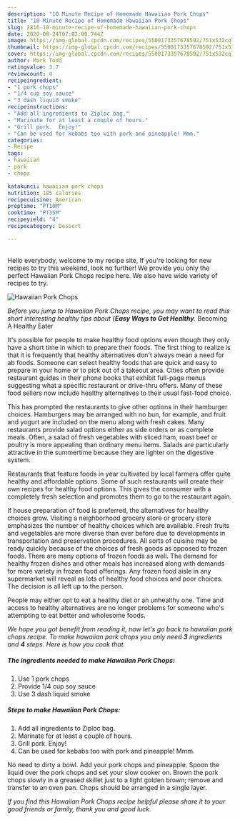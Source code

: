 ```yaml
---
description: "10 Minute Recipe of Homemade Hawaiian Pork Chops"
title: "10 Minute Recipe of Homemade Hawaiian Pork Chops"
slug: 2816-10-minute-recipe-of-homemade-hawaiian-pork-chops
date: 2020-08-24T07:02:00.744Z
image: https://img-global.cpcdn.com/recipes/5500173357678592/751x532cq70/hawaiian-pork-chops-recipe-main-photo.jpg
thumbnail: https://img-global.cpcdn.com/recipes/5500173357678592/751x532cq70/hawaiian-pork-chops-recipe-main-photo.jpg
cover: https://img-global.cpcdn.com/recipes/5500173357678592/751x532cq70/hawaiian-pork-chops-recipe-main-photo.jpg
author: Mark Todd
ratingvalue: 3.7
reviewcount: 4
recipeingredient:
- "1 pork chops"
- "1/4 cup soy sauce"
- "3 dash liquid smoke"
recipeinstructions:
- "Add all ingredients to Ziploc bag."
- "Marinate for at least a couple of hours."
- "Grill pork.  Enjoy!"
- "Can be used for kebabs too with pork and pineapple! Mmm."
categories:
- Recipe
tags:
- hawaiian
- pork
- chops

katakunci: hawaiian pork chops 
nutrition: 185 calories
recipecuisine: American
preptime: "PT10M"
cooktime: "PT35M"
recipeyield: "4"
recipecategory: Dessert

---
```

<br>
Hello everybody, welcome to my recipe site, If you're looking for new recipes to try this weekend, look no further! We provide you only the perfect Hawaiian Pork Chops recipe here. We also have wide variety of recipes to try.
<br>


![Hawaiian Pork Chops](https://img-global.cpcdn.com/recipes/5500173357678592/751x532cq70/hawaiian-pork-chops-recipe-main-photo.jpg)

<i>Before you jump to Hawaiian Pork Chops recipe, you may want to read this short interesting healthy tips about {<strong>Easy Ways to Get Healthy</strong>.</i>
Becoming A Healthy Eater

It's possible for people to make healthy food options even though they only have a short time in which to prepare their foods. The first thing to realize is that it is frequently that healthy alternatives don't always mean a need for ab foods. Someone can select healthy foods that are quick and easy to prepare in your home or to pick out of a takeout area. Cities often provide restaurant guides in their phone books that exhibit full-page menus suggesting what a specific restaurant or drive-thru offers. Many of these food sellers now include healthy alternatives to their usual fast-food choice.

 This has prompted the restaurants to give other options in their hamburger choices. Hamburgers may be arranged with no bun, for example, and fruit and yogurt are included on the menu along with fresh cakes. Many restaurants provide salad options either as side orders or as complete meals. Often, a salad of fresh vegetables with sliced ham, roast beef or poultry is more appealing than ordinary menu items.  Salads are particularly attractive in the summertime because they are lighter on the digestive system.

Restaurants that feature foods in year cultivated by local farmers offer quite healthy and affordable options. Some of such restaurants will create their own recipes for healthy food options.  This gives the consumer with a completely fresh selection and promotes them to go to the restaurant again.

If house preparation of food is preferred, the alternatives for healthy choices grow. Visiting a neighborhood grocery store or grocery store emphasizes the number of healthy choices which are available. Fresh fruits and vegetables are more diverse than ever before due to developments in transportation and preservation procedures.  All sorts of cuisine may be ready quickly because of the choices of fresh goods as opposed to frozen foods. There are many options of frozen foods as well. The demand for healthy frozen dishes and other meals has increased along with demands for more variety in frozen food offerings. Any frozen food aisle in any supermarket will reveal as lots of healthy food choices and poor choices. The decision is all left up to the person.

People may either opt to eat a healthy diet or an unhealthy one. Time and access to healthy alternatives are no longer problems for someone who's attempting to eat better and wholesome foods.


<i>We hope you got benefit from reading it, now let's go back to hawaiian pork chops recipe. To make hawaiian pork chops you only need <strong>3</strong> ingredients and <strong>4</strong> steps. Here is how you cook that.
</i>

##### The ingredients needed to make Hawaiian Pork Chops:

1. Use 1 pork chops
1. Provide 1/4 cup soy sauce
1. Use 3 dash liquid smoke


##### Steps to make Hawaiian Pork Chops:

1. Add all ingredients to Ziploc bag.
1. Marinate for at least a couple of hours.
1. Grill pork.  Enjoy!
1. Can be used for kebabs too with pork and pineapple! Mmm.


No need to dirty a bowl. Add your pork chops and pineapple. Spoon the liquid over the pork chops and set your slow cooker on. Brown the pork chops slowly in a greased skillet just to a light golden brown; remove and transfer to an oven pan. Chops should be arranged in a single layer. 

<i>If you find this Hawaiian Pork Chops recipe helpful please share it to your good friends or family, thank you and good luck.</i>
